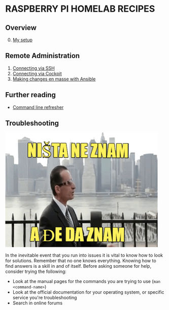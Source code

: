 # RASPBERRY PI HOMELAB RECIPES

## Overview

0. [My setup](/posts/overview/overview.md)

## Remote Administration

1. [Connecting via SSH](/posts/ssh/ssh.md)
2. [Connecting via Cockpit](/posts/cockpit/cockpit.md)
3. [Making changes en masse with Ansible](/posts/ansible/ansible.md)

<!--
## Running Tasks in the Background

4. Understanding `systemd`
5. Making our own `systemd` unit
6. Understanding chron jobs
7. Making our own chron job
8. Understanding Docker & containerization
9. Creating and running our own container
10. Running a web server with Apache

## Storing Data

10. Sharing files over the network with Samba
11. Host your own GitHub clone
12. Host your own GitLab instance
13. Setup and configure PostgresSQL
14. Setup and configure MongoDB

## Analytics

15. Aggregate and search log files with logstash

## Miscellaneous

16. Continuous integration with TeamCity
17. Network wide ad blocking with Pi Hole
-->

## Further reading

* [Command line refresher](https://ubuntu.com/tutorials/command-line-for-beginners#1-overview)

## Troubleshooting

![troubleshooting](/images/troubleshoot.gif)

In the inevitable event that you run into issues it is vital to know how to look for solutions.
Remember that no one knows everything. Knowing how to find answers is a skill in and of itself.
Before asking someone for help, consider trying the following:

* Look at the manual pages for the commands you are trying to use (`man <command-name>`)
* Look at the official documentation for your operating system, or specific service you're troubleshooting
* Search in online forums
